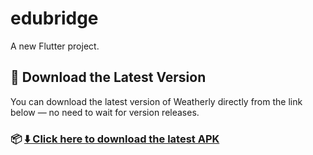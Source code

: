 # edubridge

A new Flutter project.

## 🚀 Download the Latest Version

You can download the latest version of Weatherly directly from the link below — no need to wait for version releases.

### 📦 [⬇️ Click here to download the latest APK](https://Amitkumarkoli.github.io/EduBridge/EduBridge.apk)
